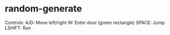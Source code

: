 # random-generate
Controls:
A/D: Move left/right
W: Enter door (green rectangle)
SPACE: Jump
LSHIFT: Run 
